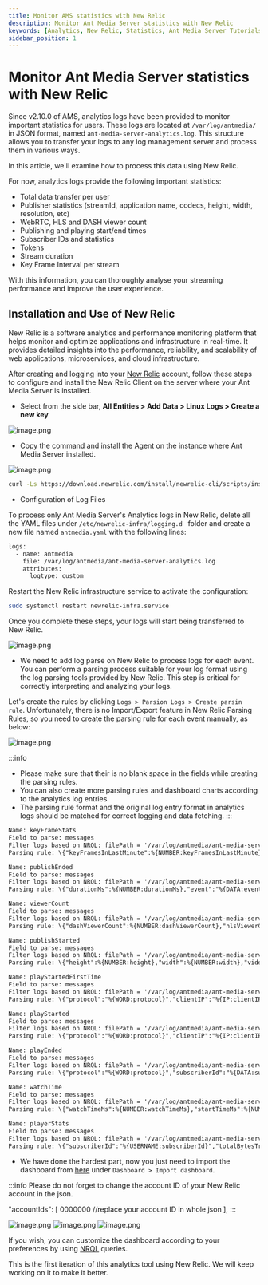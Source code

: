 ```yaml
---
title: Monitor AMS statistics with New Relic
description: Monitor Ant Media Server statistics with New Relic
keywords: [Analytics, New Relic, Statistics, Ant Media Server Tutorials]
sidebar_position: 1
---
```


# Monitor Ant Media Server statistics with New Relic

Since v2.10.0 of AMS, analytics logs have been provided to monitor important statistics for users. These logs are located at `/var/log/antmedia/` in JSON format, named `ant-media-server-analytics.log`. This structure allows you to transfer your logs to any log management server and process them in various ways. 

In this article, we'll examine how to process this data using New Relic. 

For now, analytics logs provide the following important statistics:

* Total data transfer per user
* Publisher statistics (streamId, application name, codecs, height, width, resolution, etc)
* WebRTC, HLS and DASH viewer count
* Publishing and playing start/end times
* Subscriber IDs and statistics
* Tokens
* Stream duration
* Key Frame Interval per stream

With this information, you can thoroughly analyse your streaming performance and improve the user experience.

## Installation and Use of New Relic

New Relic is a software analytics and performance monitoring platform that helps monitor and optimize applications and infrastructure in real-time. It provides detailed insights into the performance, reliability, and scalability of web applications, microservices, and cloud infrastructure.

After creating and logging into your [New Relic](https://newrelic.com/) account, follow these steps to configure and install the New Relic Client on the server where your Ant Media Server is installed.

- Select from the side bar, **All Entities > Add Data > Linux Logs > Create a new key**

![image.png](@site/static/img/analytics/antmedia-analytics-new-relic-1.png)

- Copy the command and install the Agent on the instance where Ant Media Server installed.

![image.png](@site/static/img/analytics/antmedia-analytics-new-relic-2.png)

```bash
curl -Ls https://download.newrelic.com/install/newrelic-cli/scripts/install.sh | bash && sudo NEW_RELIC_API_KEY=NRAK-************YI91R NEW_RELIC_ACCOUNT_ID=44799 NEW_RELIC_REGION=EU /usr/local/bin/newrelic install -y
```

- Configuration of Log Files

To process only Ant Media Server's Analytics logs in New Relic, delete all the YAML files under `/etc/newrelic-infra/logging.d ` folder and create a new file named `antmedia.yaml` with the following lines:

```bash
logs:
  - name: antmedia
    file: /var/log/antmedia/ant-media-server-analytics.log
    attributes:
      logtype: custom
```

Restart the New Relic infrastructure service to activate the configuration:

```bash
sudo systemctl restart newrelic-infra.service
```

Once you complete these steps, your logs will start being transferred to New Relic.

![image.png](@site/static/img/analytics/antmedia-analytics-new-relic-3.png)


- We need to add log parse on New Relic to process logs for each event. You can perform a parsing process suitable for your log format using the log parsing tools provided by New Relic. This step is critical for correctly interpreting and analyzing your logs.

Let's create the rules by clicking `Logs > Parsion Logs > Create parsin rule`. Unfortunately, there is no Import/Export feature in New Relic Parsing Rules, so you need to create the parsing rule for each event manually, as below:

![image.png](@site/static/img/analytics/antmedia-analytics-new-relic-4.png)

:::info
- Please make sure that their is no blank space in the fields while creating the parsing rules.
- You can also create more parsing rules and dashboard charts according to the analytics log entries.
- The parsing rule format and the original log entry format in analytics logs should be matched for correct logging and data fetching.
:::

```html
Name: keyFrameStats
Field to parse: messages
Filter logs based on NRQL: filePath = '/var/log/antmedia/ant-media-server-analytics.log'
Parsing rule: \{"keyFramesInLastMinute":%{NUMBER:keyFramesInLastMinute},"keyFrameIntervalMs":%{NUMBER:keyFrameIntervalMs},"event":"%{DATA:event}","timeMs":%{NUMBER:timeMs},"app":"%{DATA:app}","streamId":"%{DATA:streamId}","logSource":"%{DATA:logSource}"\}

Name: publishEnded
Field to parse: messages
Filter logs based on NRQL: filePath = '/var/log/antmedia/ant-media-server-analytics.log'
Parsing rule: \{"durationMs":%{NUMBER:durationMs},"event":"%{DATA:event}","timeMs":%{NUMBER:timeMs},"app":"%{DATA:app}","streamId":"%{DATA:streamId}","logSource":"%{DATA:logSource}"\}

Name: viewerCount
Field to parse: messages
Filter logs based on NRQL: filePath = '/var/log/antmedia/ant-media-server-analytics.log'
Parsing rule: \{"dashViewerCount":%{NUMBER:dashViewerCount},"hlsViewerCount":%{NUMBER:hlsViewerCount},"webRTCViewerCount":%{NUMBER:webRTCViewerCount},"event":"%{DATA:event}","timeMs":%{NUMBER:timeMs},"app":"%{DATA:app}","streamId":"%{DATA:streamId}","logSource":"%{DATA:logSource}"\}

Name: publishStarted
Field to parse: messages
Filter logs based on NRQL: filePath = '/var/log/antmedia/ant-media-server-analytics.log'
Parsing rule: \{"height":%{NUMBER:height},"width":%{NUMBER:width},"videoCodec":"%{DATA:videoCodec}","audioCodec":"%{DATA:audioCodec}","protocol":"%{WORD:protocol}","event":"%{DATA:event}","timeMs":%{NUMBER:timeMs},"app":"%{DATA:app}","streamId":"%{DATA:streamId}","logSource":"%{DATA:logSource}"\}

Name: playStartedFirstTime
Field to parse: messages
Filter logs based on NRQL: filePath = '/var/log/antmedia/ant-media-server-analytics.log'
Parsing rule: \{"protocol":"%{WORD:protocol}","clientIP":"%{IP:clientIP}","subscriberId":"%{DATA:subscriberId}","event":"%{DATA:event}","timeMs":%{NUMBER:timeMs},"app":"%{DATA:app}","streamId":"%{DATA:streamId}","logSource":"%{DATA:logSource}"\}

Name: playStarted
Field to parse: messages
Filter logs based on NRQL: filePath = '/var/log/antmedia/ant-media-server-analytics.log'
Parsing rule: \{"protocol":"%{WORD:protocol}","clientIP":"%{IP:clientIP}","subscriberId":"%{DATA:subscriberId}","event":"%{DATA:event}","timeMs":%{NUMBER:timeMs},"app":"%{DATA:app}","streamId":"%{DATA:streamId}","logSource":"%{DATA:logSource}"\}

Name: playEnded
Field to parse: messages
Filter logs based on NRQL: filePath = '/var/log/antmedia/ant-media-server-analytics.log'
Parsing rule: \{"protocol":"%{WORD:protocol}","subscriberId":"%{DATA:subscriberId}","event":"%{DATA:event}","timeMs":%{NUMBER:timeMs},"app":"%{DATA:app}","streamId":"%{DATA:streamId}","logSource":"%{DATA:logSource}"\}

Name: watchTime
Field to parse: messages
Filter logs based on NRQL: filePath = '/var/log/antmedia/ant-media-server-analytics.log'
Parsing rule: \{"watchTimeMs":%{NUMBER:watchTimeMs},"startTimeMs":%{NUMBER:startTimeMs},"protocol":"%{WORD:protocol}","clientIP":"%{IP:clientIP}","subscriberId":"%{DATA:subscriberId}","event":"%{DATA:event}","timeMs":%{NUMBER:timeMs},"app":"%{DATA:app}","streamId":"%{DATA:streamId}","logSource":"%{DATA:logSource}"\}

Name: playerStats
Field to parse: messages
Filter logs based on NRQL: filePath = '/var/log/antmedia/ant-media-server-analytics.log'
Parsing rule: \{"subscriberId":"%{USERNAME:subscriberId}","totalBytesTransferred":%{INT:totalBytesTransferred},"byteTransferred":%{INT:byteTransferred},"event":"%{WORD:event}","timeMs":%{NUMBER:timeMs},"app":"%{WORD:app}","streamId":"%{USERNAME:streamId}","logSource":"%{WORD:logSource}"\}
```

- We have done the hardest part, now you just need to import the dashboard from [here](https://raw.githubusercontent.com/ant-media/Scripts/master/monitor/ams-new-relic-dashboard.json) under `Dashboard > Import dashboard`. 

:::info
Please do not forget to change the account ID of your New Relic account in the json.

 "accountIds": [
                  0000000  //replace your account ID in whole json
                ],
 :::

![image.png](@site/static/img/analytics/antmedia-analytics-new-relic-5.png)
![image.png](@site/static/img/analytics/antmedia-analytics-new-relic-6.png)
![image.png](@site/static/img/analytics/antmedia-analytics-new-relic-7.png)


If you wish, you can customize the dashboard according to your preferences by using [NRQL](https://docs.newrelic.com/docs/nrql/get-started/introduction-nrql-new-relics-query-language/) queries.

This is the first iteration of this analytics tool using New Relic. We will keep working on it to make it better.
